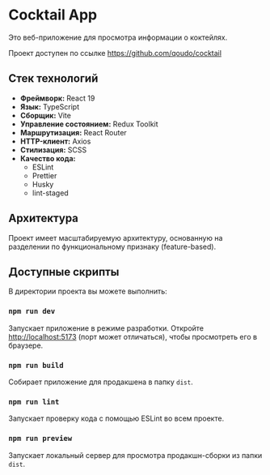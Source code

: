 # Cocktail App

Это веб-приложение для просмотра информации о коктейлях.

Проект доступен по ссылке https://github.com/qoudo/cocktail

## Стек технологий

- **Фреймворк:** React 19
- **Язык:** TypeScript
- **Сборщик:** Vite
- **Управление состоянием:** Redux Toolkit
- **Маршрутизация:** React Router
- **HTTP-клиент:** Axios
- **Стилизация:** SCSS
- **Качество кода:**
  - ESLint
  - Prettier
  - Husky
  - lint-staged

## Архитектура

Проект имеет масштабируемую архитектуру, основанную на разделении по функциональному признаку (feature-based).

## Доступные скрипты

В директории проекта вы можете выполнить:

### `npm run dev`

Запускает приложение в режиме разработки.
Откройте [http://localhost:5173](http://localhost:5173) (порт может отличаться), чтобы просмотреть его в браузере.

### `npm run build`

Собирает приложение для продакшена в папку `dist`.

### `npm run lint`

Запускает проверку кода с помощью ESLint во всем проекте.

### `npm run preview`

Запускает локальный сервер для просмотра продакшн-сборки из папки `dist`.
